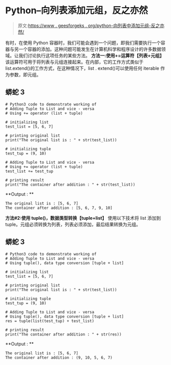 # Python–向列表添加元组，反之亦然

> 原文:[https://www . geesforgeks . org/python-向列表中添加元组-反之亦然/](https://www.geeksforgeeks.org/python-adding-tuple-to-list-and-vice-versa/)

有时，在使用 Python 容器时，我们可能会遇到一个问题，即我们需要执行一个容器与另一个容器的添加。这种问题可能发生在计算机科学和程序设计的许多数据领域。让我们讨论执行这项任务的某些方法。
**方法一:使用+=运算符【列表+元组】**
该运算符可用于将列表与元组连接起来。在内部，它的工作方式类似于 list.extend()的工作方式，在这种情况下，list . extend()可以使用任何 iterable 作为参数，即元组。

## 蟒蛇 3

```
# Python3 code to demonstrate working of
# Adding Tuple to List and vice - versa
# Using += operator (list + tuple)

# initializing list
test_list = [5, 6, 7]

# printing original list
print("The original list is : " + str(test_list))

# initializing tuple
test_tup = (9, 10)

# Adding Tuple to List and vice - versa
# Using += operator (list + tuple)
test_list += test_tup

# printing result
print("The container after addition : " + str(test_list))
```

**Output : **

```
The original list is : [5, 6, 7]
The container after addition : [5, 6, 7, 9, 10]
```

**方法#2:使用 tuple()，数据类型转换【tuple+list】**
使用以下技术将 list 添加到 tuple。元组必须转换为列表，列表必须添加，最后结果转换为元组。

## 蟒蛇 3

```
# Python3 code to demonstrate working of
# Adding Tuple to List and vice - versa
# Using tuple(), data type conversion [tuple + list]

# initializing list
test_list = [5, 6, 7]

# printing original list
print("The original list is : " + str(test_list))

# initializing tuple
test_tup = (9, 10)

# Adding Tuple to List and vice - versa
# Using tuple(), data type conversion [tuple + list]
res = tuple(list(test_tup) + test_list)

# printing result
print("The container after addition : " + str(res))
```

**Output : **

```
The original list is : [5, 6, 7]
The container after addition : (9, 10, 5, 6, 7)
```